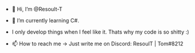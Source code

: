 - 👋 Hi, I’m @Resoult-T
- 🌱 I’m currently learning C#.
- I only develop things when I feel like it. Thats why my code is so shitty :)

- 📫 How to reach me -> Just write me on Discord: ResoulT | Tom#8212

<!---
Resoult-T/Resoult-T is a ✨ special ✨ repository because its `README.md` (this file) appears on your GitHub profile.
You can click the Preview link to take a look at your changes.
--->

